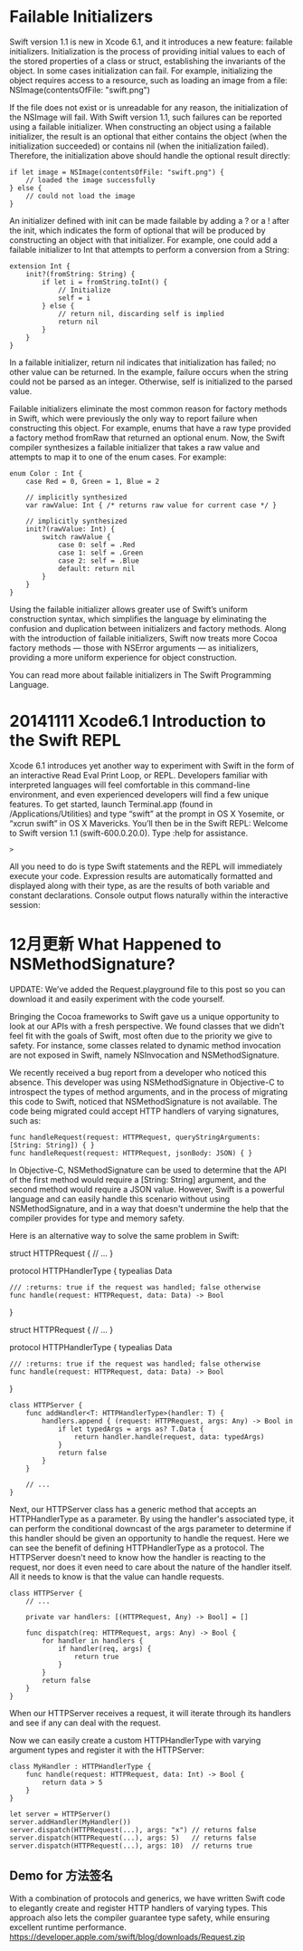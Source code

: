 # Failable Initializers

Swift version 1.1 is new in Xcode 6.1, and it introduces a new feature: failable initializers. Initialization is the process of providing initial values to each of the stored properties of a class or struct, establishing the invariants of the object. In some cases initialization can fail. For example, initializing the object requires access to a resource, such as loading an image from a file:  NSImage(contentsOfFile: "swift.png")

If the file does not exist or is unreadable for any reason, the initialization of the NSImage will fail. With Swift version 1.1, such failures can be reported using a failable initializer. When constructing an object using a failable initializer, the result is an optional that either contains the object (when the initialization succeeded) or contains nil (when the initialization failed). Therefore, the initialization above should handle the optional result directly:

```
if let image = NSImage(contentsOfFile: "swift.png") {
	// loaded the image successfully
} else {
	// could not load the image
}
```

An initializer defined with init can be made failable by adding a ? or a ! after the init, which indicates the form of optional that will be produced by constructing an object with that initializer. For example, one could add a failable initializer to Int that attempts to perform a conversion from a String:
```
extension Int {
	init?(fromString: String) { 
		if let i = fromString.toInt() {
			// Initialize
			self = i
		} else { 
			// return nil, discarding self is implied
			return nil
		}
	}
}
```

In a failable initializer, return nil indicates that initialization has failed; no other value can be returned. In the example, failure occurs when the string could not be parsed as an integer. Otherwise, self is initialized to the parsed value.

Failable initializers eliminate the most common reason for factory methods in Swift, which were previously the only way to report failure when constructing this object. For example, enums that have a raw type provided a factory method fromRaw that returned an optional enum. Now, the Swift compiler synthesizes a failable initializer that takes a raw value and attempts to map it to one of the enum cases. For example:
```
enum Color : Int {
	case Red = 0, Green = 1, Blue = 2

	// implicitly synthesized
	var rawValue: Int { /* returns raw value for current case */ }

	// implicitly synthesized
	init?(rawValue: Int) {
		switch rawValue { 
			case 0: self = .Red
			case 1: self = .Green
			case 2: self = .Blue
			default: return nil
		}
	}
}
```

Using the failable initializer allows greater use of Swift’s uniform construction syntax, which simplifies the language by eliminating the confusion and duplication between initializers and factory methods. Along with the introduction of failable initializers, Swift now treats more Cocoa factory methods — those with NSError arguments — as initializers, providing a more uniform experience for object construction.

You can read more about failable initializers in The Swift Programming Language.



# 20141111 Xcode6.1 Introduction to the Swift REPL
Xcode 6.1 introduces yet another way to experiment with Swift in the form of an interactive Read Eval Print Loop, or REPL. Developers familiar with interpreted languages will feel comfortable in this command-line environment, and even experienced developers will find a few unique features. To get started, launch Terminal.app (found in /Applications/Utilities) and type “swift” at the prompt in OS X Yosemite, or “xcrun swift” in OS X Mavericks. You’ll then be in the Swift REPL:
Welcome to Swift version 1.1 (swift-600.0.20.0). Type :help for assistance.
```
>
```

All you need to do is type Swift statements and the REPL will immediately execute your code. Expression results are automatically formatted and displayed along with their type, as are the results of both variable and constant declarations. Console output flows naturally within the interactive session:


# 12月更新 What Happened to NSMethodSignature?
UPDATE: We’ve added the Request.playground file to this post so you can download it and easily experiment with the code yourself.

Bringing the Cocoa frameworks to Swift gave us a unique opportunity to look at our APIs with a fresh perspective. We found classes that we didn't feel fit with the goals of Swift, most often due to the priority we give to safety. For instance, some classes related to dynamic method invocation are not exposed in Swift, namely NSInvocation and NSMethodSignature.

We recently received a bug report from a developer who noticed this absence. This developer was using NSMethodSignature in Objective-C to introspect the types of method arguments, and in the process of migrating this code to Swift, noticed that NSMethodSignature is not available. The code being migrated could accept HTTP handlers of varying signatures, such as:

```
func handleRequest(request: HTTPRequest, queryStringArguments: [String: String]) { }
func handleRequest(request: HTTPRequest, jsonBody: JSON) { }
```

In Objective-C, NSMethodSignature can be used to determine that the API of the first method would require a [String: String] argument, and the second method would require a JSON value. However, Swift is a powerful language and can easily handle this scenario without using NSMethodSignature, and in a way that doesn't undermine the help that the compiler provides for type and memory safety.

Here is an alternative way to solve the same problem in Swift:

struct HTTPRequest {
	// ...
}

protocol HTTPHandlerType {
	typealias Data

	/// :returns: true if the request was handled; false otherwise
	func handle(request: HTTPRequest, data: Data) -> Bool
}


struct HTTPRequest {
	// ...
}

protocol HTTPHandlerType {
	typealias Data

	/// :returns: true if the request was handled; false otherwise
	func handle(request: HTTPRequest, data: Data) -> Bool
}

```
class HTTPServer {
	func addHandler<T: HTTPHandlerType>(handler: T) {
		handlers.append { (request: HTTPRequest, args: Any) -> Bool in
			if let typedArgs = args as? T.Data {
				return handler.handle(request, data: typedArgs)
			}
			return false
		}
	}

	// ...
}
```


Next, our HTTPServer class has a generic method that accepts an HTTPHandlerType as a parameter. By using the handler's associated type, it can perform the conditional downcast of the args parameter to determine if this handler should be given an opportunity to handle the request. Here we can see the benefit of defining HTTPHandlerType as a protocol. The HTTPServer doesn't need to know how the handler is reacting to the request, nor does it even need to care about the nature of the handler itself. All it needs to know is that the value can handle requests.

```
class HTTPServer {
	// ...

	private var handlers: [(HTTPRequest, Any) -> Bool] = []

	func dispatch(req: HTTPRequest, args: Any) -> Bool {
		for handler in handlers {
			if handler(req, args) {
				return true
			}
		}
		return false
	}
}
```

When our HTTPServer receives a request, it will iterate through its handlers and see if any can deal with the request.

Now we can easily create a custom HTTPHandlerType with varying argument types and register it with the HTTPServer:

```
class MyHandler : HTTPHandlerType {
	func handle(request: HTTPRequest, data: Int) -> Bool {
		return data > 5
	}
}

let server = HTTPServer()
server.addHandler(MyHandler())
server.dispatch(HTTPRequest(...), args: "x") // returns false
server.dispatch(HTTPRequest(...), args: 5)   // returns false
server.dispatch(HTTPRequest(...), args: 10)  // returns true
```

## Demo for 方法签名
With a combination of protocols and generics, we have written Swift code to elegantly create and register HTTP handlers of varying types. This approach also lets the compiler guarantee type safety, while ensuring excellent runtime performance.
https://developer.apple.com/swift/blog/downloads/Request.zip
